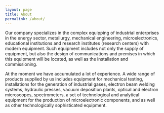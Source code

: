 ```yaml
---
layout: page
title: About
permalink: /about/
---
```




Our company specializes in the complex equipping of industrial enterprises in the energy sector, metallurgy, mechanical engineering, microelectronics, educational institutions and research institutes (research centers) with modern equipment. Such equipment includes not only the supply of equipment, but also the design of communications and premises in which this equipment will be located, as well as the installation and commissioning.

At the moment we have accumulated a lot of experience. A wide range of products supplied by us includes equipment for mechanical testing, installations for the generation of industrial gases, electron beam welding systems, hydraulic presses, vacuum deposition plants, optical and electron microscopes, spectrometers, a set of technological and analytical equipment for the production of microelectronic components, and as well as other technologically sophisticated equipment.

